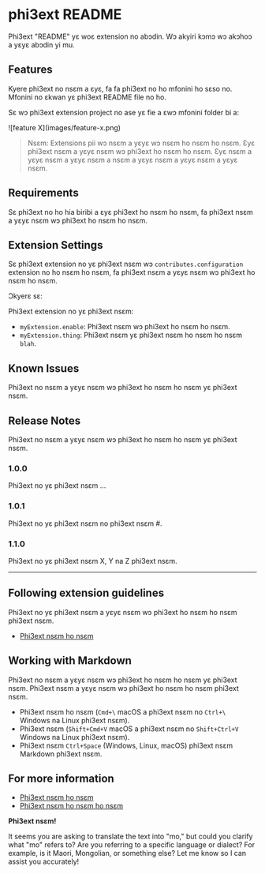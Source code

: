 <!--
CO_OP_TRANSLATOR_METADATA:
{
  "original_hash": "74bd3aa8618299f1b78180902c04c691",
  "translation_date": "2025-04-04T11:30:34+00:00",
  "source_file": "code\\07.Lab\\01\\AIPC\\extensions\\phi3ext\\README.md",
  "language_code": "mo"
}
-->
# phi3ext README

Phi3ext "README" yɛ woɛ extension no abɔdin. Wɔ akyiri kɔmɔ wɔ akɔhoɔ a yɛyɛ abɔdin yi mu.

## Features

Kyere phi3ext no nsɛm a ɛyɛ, fa fa phi3ext no ho mfonini ho sɛso no. Mfonini no ɛkwan yɛ phi3ext README file no ho.

Sɛ wɔ phi3ext extension project no ase yɛ fie a ɛwɔ mfonini folder bi a:

\!\[feature X\]\(images/feature-x.png\)

> Nsɛm: Extensions pii wɔ nsɛm a yɛyɛ wɔ nsɛm ho nsɛm ho nsɛm. Ɛyɛ phi3ext nsɛm a yɛyɛ nsɛm wɔ phi3ext ho nsɛm ho nsɛm. Ɛyɛ nsɛm a yɛyɛ nsɛm a yɛyɛ nsɛm a nsɛm a yɛyɛ nsɛm a yɛyɛ nsɛm a yɛyɛ nsɛm.

## Requirements

Sɛ phi3ext no ho hia biribi a ɛyɛ phi3ext ho nsɛm ho nsɛm, fa phi3ext nsɛm a yɛyɛ nsɛm wɔ phi3ext ho nsɛm ho nsɛm.

## Extension Settings

Sɛ phi3ext extension no yɛ phi3ext nsɛm wɔ `contributes.configuration` extension no ho nsɛm ho nsɛm, fa phi3ext nsɛm a yɛyɛ nsɛm wɔ phi3ext ho nsɛm ho nsɛm.

Ɔkyerɛ sɛ:

Phi3ext extension no yɛ phi3ext nsɛm:

* `myExtension.enable`: Phi3ext nsɛm wɔ phi3ext ho nsɛm ho nsɛm.
* `myExtension.thing`: Phi3ext nsɛm yɛ phi3ext nsɛm ho nsɛm ho nsɛm `blah`.

## Known Issues

Phi3ext no nsɛm a yɛyɛ nsɛm wɔ phi3ext ho nsɛm ho nsɛm yɛ phi3ext nsɛm.

## Release Notes

Phi3ext no nsɛm a yɛyɛ nsɛm wɔ phi3ext ho nsɛm ho nsɛm yɛ phi3ext nsɛm.

### 1.0.0

Phi3ext no yɛ phi3ext nsɛm ...

### 1.0.1

Phi3ext no yɛ phi3ext nsɛm no phi3ext nsɛm #.

### 1.1.0

Phi3ext no yɛ phi3ext nsɛm X, Y na Z phi3ext nsɛm.

---

## Following extension guidelines

Phi3ext no yɛ phi3ext nsɛm a yɛyɛ nsɛm wɔ phi3ext ho nsɛm ho nsɛm phi3ext nsɛm.

* [Phi3ext nsɛm ho nsɛm](https://code.visualstudio.com/api/references/extension-guidelines?WT.mc_id=aiml-137032-kinfeylo)

## Working with Markdown

Phi3ext no nsɛm a yɛyɛ nsɛm wɔ phi3ext ho nsɛm ho nsɛm yɛ phi3ext nsɛm. Phi3ext nsɛm a yɛyɛ nsɛm wɔ phi3ext ho nsɛm ho nsɛm phi3ext nsɛm.

* Phi3ext nsɛm ho nsɛm (`Cmd+\` macOS a phi3ext nsɛm no `Ctrl+\` Windows na Linux phi3ext nsɛm).
* Phi3ext nsɛm (`Shift+Cmd+V` macOS a phi3ext nsɛm no `Shift+Ctrl+V` Windows na Linux phi3ext nsɛm).
* Phi3ext nsɛm `Ctrl+Space` (Windows, Linux, macOS) phi3ext nsɛm Markdown phi3ext nsɛm.

## For more information

* [Phi3ext nsɛm ho nsɛm](http://code.visualstudio.com/docs/languages/markdown?WT.mc_id=aiml-137032-kinfeylo)
* [Phi3ext nsɛm ho nsɛm ho nsɛm](https://help.github.com/articles/markdown-basics/)

**Phi3ext nsɛm!**

It seems you are asking to translate the text into "mo," but could you clarify what "mo" refers to? Are you referring to a specific language or dialect? For example, is it Maori, Mongolian, or something else? Let me know so I can assist you accurately!